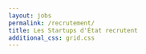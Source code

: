 ```yaml
---
layout: jobs
permalink: /recrutement/
title: Les Startups d'État recrutent
additional_css: grid.css
---
```

